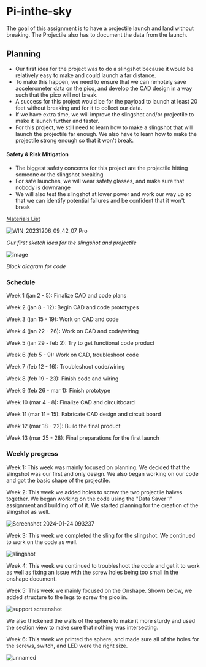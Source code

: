 # Pi-inthe-sky

The goal of this assignment is to have a projectile launch and land without breaking. The Projectile also has to document the data from the launch. 

## Planning 

- Our first idea for the project was to do a slingshot because it would be relatively easy to make and could launch a far distance.
- To make this happen, we need to ensure that we can remotely save accelerometer data on the pico, and develop the CAD design in a way such that the pico will not break.
- A success for this project would be for the payload to launch at least 20 feet without breaking and for it to collect our data.
- If we have extra time, we will improve the slingshot and/or projectile to make it launch further and faster.
- For this project, we still need to learn how to make a slingshot that will launch the projectile far enough. We also have to learn how to make the projectile strong enough so  that it won't break.

#### Safety & Risk Mitigation

- The biggest safety concerns for this project are the projectile hitting someone or the slingshot breaking
- For safe launches, we will wear safety glasses, and make sure that nobody is downrange
- We will also test the slingshot at lower power and work our way up so that we can identify potential failures and be confident that it won't break

[Materials List](https://docs.google.com/document/d/1O94NrEtbGrpvcdbZZRessnzT4ntu9cPLEgHKotI4B5Y/edit)

![WIN_20231206_09_42_07_Pro](https://github.com/willhunt914/Pi-inthe-sky/assets/71402974/8e2b437d-e054-4eb0-9128-844bc5761be3)

_Our first sketch idea for the slingshot and projectile_

![image](https://github.com/willhunt914/Pi-inthe-sky/assets/113116262/390b0333-f159-4d26-827f-21391df52989)

_Block diagram for code_

### Schedule

Week 1 (jan 2 - 5): Finalize CAD and code plans

Week 2 (jan 8 - 12): Begin CAD and code prototypes

Week 3 (jan 15 - 19): Work on CAD and code

Week 4 (jan 22 - 26): Work on CAD and code/wiring

Week 5 (jan 29 - feb 2): Try to get functional code product

Week 6 (feb 5 - 9): Work on CAD, troubleshoot code

Week 7 (feb 12 - 16): Troubleshoot code/wiring

Week 8 (feb 19 - 23): Finish code and wiring

Week 9 (feb 26 - mar 1): Finish prototype

Week 10 (mar 4 - 8): Finalize CAD and circuitboard

Week 11 (mar 11 - 15): Fabricate CAD design and circuit board

Week 12 (mar 18 - 22): Build the final product

Week 13 (mar 25 - 28): Final preparations for the first launch

### Weekly progress

Week 1: This week was mainly focused on planning. We decided that the slingshot was our first and only design. We also began working on our code and got the basic shape of the projectile. 

Week 2: This  week we added holes to screw the two projectile halves together. We began working on the code using the "Data Saver 1" assignment and building off of it. We started planning for the creation of the slingshot as well. 

![Screenshot 2024-01-24 093237](https://github.com/willhunt914/Pi-inthe-sky/assets/71402974/fa171d8a-c4e1-4a0b-bd60-e93c20f0c469)

Week 3: This week we completed the sling for the slingshot. We continued to work on the code as well.

![slingshot](https://github.com/willhunt914/Pi-inthe-sky/assets/71402974/c03777e6-7903-40f0-9b7a-92ef31277af5)

Week 4: This week we continued to troubleshoot the code and get it to work as well as fixing an issue with the screw holes being too small in the onshape document. 

Week 5: This week we mainly focused on the Onshape. Shown below, we added structure to the legs to screw the pico in. 

![support screenshot](https://github.com/willhunt914/Pi-inthe-sky/assets/71402974/10be424d-c8e9-4674-b05e-cc038eb6e1bc)

We also thickened the walls of the sphere to make it more sturdy and used the section view to make sure that nothing was intersecting.

Week 6: This week we printed the sphere, and made sure all of the holes for the screws, switch, and LED were the right size. 

![unnamed](https://github.com/willhunt914/Pi-inthe-sky/assets/113116262/150bdcec-7e1f-410f-895b-b98814293792)
